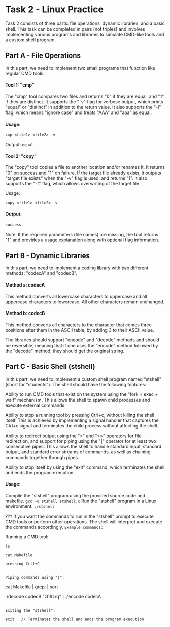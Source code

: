 # Task 2 - Linux Practice
Task 2 consists of three parts: file operations, dynamic libraries, and a basic shell. This task can be completed in pairs (not triples) and involves implementing various programs and libraries to simulate CMD-like tools and a custom shell program.

## Part A - File Operations
In this part, we need to implement two small programs that function like regular CMD tools.

#### Tool 1: "cmp"

The "cmp" tool compares two files and returns "0" if they are equal, and "1" if they are distinct. It supports the "-v" flag for verbose output, which prints "equal" or "distinct" in addition to the return value. It also supports the "-i" flag, which means "ignore case" and treats "AAA" and "aaa" as equal.

#### Usage:

```
cmp <file1> <file2> -v 
```
Output: ` equal `

#### Tool 2: "copy"

The "copy" tool copies a file to another location and/or renames it. It returns "0" on success and "1" on failure. If the target file already exists, it outputs "target file exists" when the "-v" flag is used, and returns "1". It also supports the "-f" flag, which allows overwriting of the target file.

Usage:

```
copy <file1> <file2> -v
```
#### Output:
`success`

Note: If the required parameters (file names) are missing, the tool returns "1" and provides a usage explanation along with optional flag information.

## Part B - Dynamic Libraries
In this part, we need to implement a coding library with two different methods: "codecA" and "codecB".

#### Method a: codecA

This method converts all lowercase characters to uppercase and all uppercase characters to lowercase. All other characters remain unchanged.

#### Method b: codecB

This method converts all characters to the character that comes three positions after them in the ASCII table, by adding 3 to their ASCII value.

The libraries should support "encode" and "decode" methods and should be reversible, meaning that if one uses the "encode" method followed by the "decode" method, they should get the original string.

## Part C - Basic Shell (stshell)
In this part, we need to implement a custom shell program named "stshell" (short for "students"). The shell should have the following features:

Ability to run CMD tools that exist on the system using the "fork + exec + wait" mechanism. This allows the shell to spawn child processes and execute external commands.

Ability to stop a running tool by pressing Ctrl+c, without killing the shell itself. This is achieved by implementing a signal handler that captures the Ctrl+c signal and terminates the child process without affecting the shell.

Ability to redirect output using the ">" and ">>" operators for file redirection, and support for piping using the "|" operator for at least two consecutive pipes. This allows the shell to handle standard input, standard output, and standard error streams of commands, as well as chaining commands together through pipes.

Ability to stop itself by using the "exit" command, which terminates the shell and ends the program execution.

#### Usage:
Compile the "stshell" program using the provided source code and makefile.
```gcc -o stshell stshell.c```
Run the "stshell" program in a Linux environment.
```./stshell```

??? If you want the commands to run in the "stshell" prompt to execute CMD tools or perform other operations. The shell will interpret and execute the commands accordingly.
`Example commands:`

Running a CMD tool:
```
ls

cat Makefile 

pressing Crtl+C


Piping commands using "|":
```
cat Makefile | grep: | sort

./decode codecB "zh#zrq" | ./encode codecA  
```

Exiting the "stshell":

exit   // Terminates the shell and ends the program execution
```

